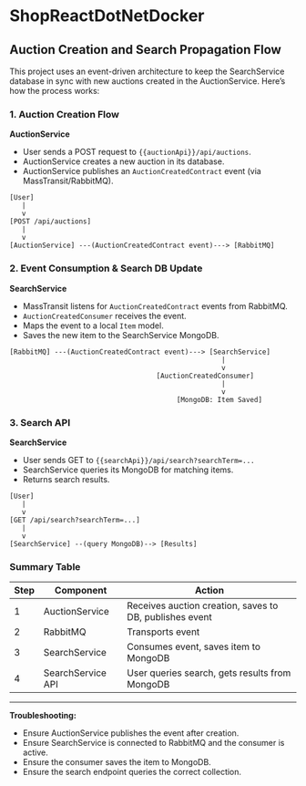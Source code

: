# ShopReactDotNetDocker

## Auction Creation and Search Propagation Flow

This project uses an event-driven architecture to keep the SearchService database in sync with new auctions created in the AuctionService. Here’s how the process works:

### 1. Auction Creation Flow

**AuctionService**

- User sends a POST request to `{{auctionApi}}/api/auctions`.
- AuctionService creates a new auction in its database.
- AuctionService publishes an `AuctionCreatedContract` event (via MassTransit/RabbitMQ).

```
[User]
   |
   v
[POST /api/auctions]
   |
   v
[AuctionService] ---(AuctionCreatedContract event)---> [RabbitMQ]
```

### 2. Event Consumption & Search DB Update

**SearchService**

- MassTransit listens for `AuctionCreatedContract` events from RabbitMQ.
- `AuctionCreatedConsumer` receives the event.
- Maps the event to a local `Item` model.
- Saves the new item to the SearchService MongoDB.

```
[RabbitMQ] ---(AuctionCreatedContract event)---> [SearchService]
                                                    |
                                                    v
                                    [AuctionCreatedConsumer]
                                                    |
                                                    v
                                         [MongoDB: Item Saved]
```

### 3. Search API

**SearchService**

- User sends GET to `{{searchApi}}/api/search?searchTerm=...`
- SearchService queries its MongoDB for matching items.
- Returns search results.

```
[User]
   |
   v
[GET /api/search?searchTerm=...]
   |
   v
[SearchService] --(query MongoDB)--> [Results]
```

### Summary Table

| Step | Component         | Action                                                  |
| ---- | ----------------- | ------------------------------------------------------- |
| 1    | AuctionService    | Receives auction creation, saves to DB, publishes event |
| 2    | RabbitMQ          | Transports event                                        |
| 3    | SearchService     | Consumes event, saves item to MongoDB                   |
| 4    | SearchService API | User queries search, gets results from MongoDB          |

---

**Troubleshooting:**

- Ensure AuctionService publishes the event after creation.
- Ensure SearchService is connected to RabbitMQ and the consumer is active.
- Ensure the consumer saves the item to MongoDB.
- Ensure the search endpoint queries the correct collection.

